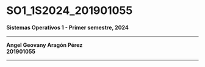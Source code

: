 # SO1_1S2024_201901055
**Sistemas Operativos 1 - Primer semestre, 2024**
___
**Angel Geovany Aragón Pérez**  
**201901055**
___